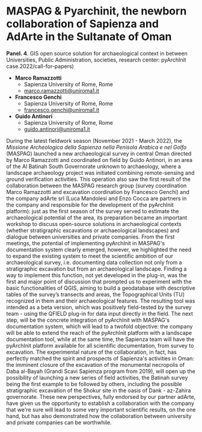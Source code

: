 # MASPAG & Pyarchinit, the newborn collaboration of Sapienza and AdArte in the Sultanate of Oman

**Panel. 4**. GIS open source solution for archaeological context in between Universities, Public Administration, societies, research center: pyArchInit case.2022/call-for-papers)

- **Marco Ramazzotti**
  - Sapienza University of Rome, Rome
  - [marco.ramazzotti@uniroma1.it](mailto:marco.ramazzotti@uniroma1.it)
- **Francesco Genchi**
  - Sapienza University of Rome, Rome
  - [francesco.genchi@uniroma1.it](mailto:francesco.genchi@uniroma1.it)
- **Guido Antinori**
  - Sapienza University of Rome, Rome
  - [guido.antinori@uniroma1.it](mailto:guido.antinori@uniroma1.it)


During the latest fieldwork season (November 2021 - March 2022), the 
_Missione Archeologica della Sapienza nella Penisola Arabica e nel Golfo_ (MASPAG) 
launched a new archaeological survey in central Oman directed by Marco Ramazzotti and 
coordinated on field by Guido Antinori, in an area of the Al Batinah South Governorate 
unknown to archaeology, where a landscape archaeology project was initiated combining 
remote-sensing and ground verification activities. This operation also saw the first 
result of the collaboration between the MASPAG research group 
(survey coordination Marco Ramazzotti and excavation coordination by Francesco Genchi) and the 
company adArte srl (Luca Mandolesi and Enzo Cocca are partners in the company and responsible 
for the development of the pyArchInit platform): just as the first season of the survey served 
to estimate the archaeological potential of the area, its preparation became an important 
workshop to discuss open-source solutions in archaeological contexts (whether stratigraphic 
excavations or archaeological landscapes) and dialogue between universities and private companies. 
From the first meetings, the potential of implementing pyArchInit in MASPAG's documentation 
system clearly emerged, however, we highlighted the need to expand the existing system 
to meet the scientific ambition of our archaeological survey, i.e. documenting data collection 
not only from a stratigraphic excavation but from an archaeological landscape. 
Finding a way to implement this function, not yet developed in the plug-in, was the 
first and major point of discussion that prompted us to experiment with the basic 
functionalities of QGIS, aiming to build a geodatabase with descriptive tables of the 
survey’s transects and areas, the Topographical Units (TU) recognized in them and their 
archaeological features. The resulting tool was intended as a beta version, which was positively 
field-tested by the survey team - using the QFIELD plug-in for data input directly in the field. 
The next step, will be the concrete integration of pyArchInit with MASPAG's documentation system, which 
will lead to a twofold objective: the company will be able to extend the reach of the pyArchInit 
platform with a landscape documentation tool, while at the same time, the Sapienza team will have 
the pyArchInit platform available for all scientific documentation, from survey to excavation. 
The experimental nature of the collaboration, in fact, has perfectly matched the spirit and prospects 
of Sapienza's activities in Oman: the imminent closure of the excavation of the monumental 
necropolis of Daba al-Bayah (Grandi Scavi Sapienza program from 2019), will open up the possibility 
of launching a new series of field activities, the Batinah survey being the first example to be 
followed by others, including the possible stratigraphic excavation of the Shokur site in the oasis of 
Dank - az-Zahira governorate. These new perspectives, fully endorsed by our partner adArte, have given 
us the opportunity to establish a collaboration with the company that we're sure will lead to some very 
important scientific results, on the one hand, but has also demonstrated how the collaboration 
between university and private companies can be worthwhile.
